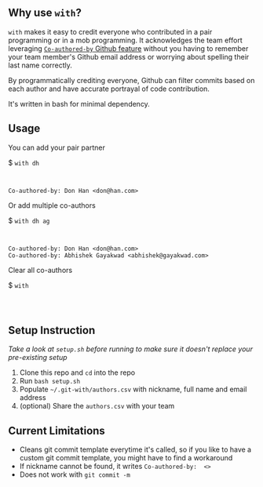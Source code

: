 
## Why use `with`?
`with` makes it easy to credit everyone who contributed in a pair programming or in a mob programming. It acknowledges the team effort leveraging [`Co-authored-by` Github feature](https://docs.github.com/en/free-pro-team@latest/github/committing-changes-to-your-project/creating-a-commit-with-multiple-authors#creating-co-authored-commits-on-the-command-line) without you having to remember your team member's Github email address or worrying about spelling their last name correctly. 

By programmatically crediting everyone, Github can filter commits based on each author and have accurate portrayal of code contribution.

It's written in bash for minimal dependency.

## Usage

You can add your pair partner

$ `with dh`

```


Co-authored-by: Don Han <don@han.com>
```


Or add multiple co-authors

$ `with dh ag`
```


Co-authored-by: Don Han <don@han.com>
Co-authored-by: Abhishek Gayakwad <abhishek@gayakwad.com>
```

Clear all co-authors

$ `with`
```



```


## Setup Instruction

*Take a look at `setup.sh` before running to make sure it doesn't replace your pre-existing setup*

1. Clone this repo and `cd` into the repo
1. Run `bash setup.sh`
1. Populate `~/.git-with/authors.csv` with nickname, full name and email address
1. (optional) Share the `authors.csv` with your team 


## Current Limitations

- Cleans git commit template everytime it's called, so if you like to have a custom git commit template, you might have to find a workaround
- If nickname cannot be found, it writes `Co-authored-by:  <>`
- Does not work with `git commit -m`
